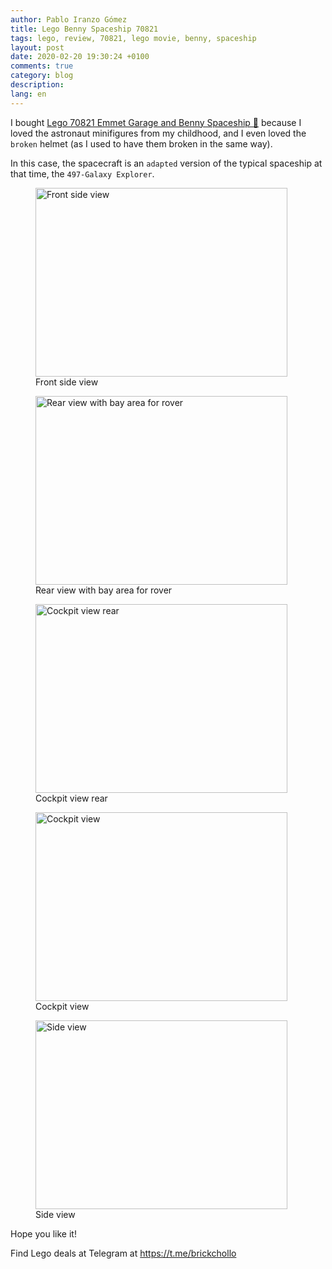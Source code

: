 ```yaml
---
author: Pablo Iranzo Gómez
title: Lego Benny Spaceship 70821
tags: lego, review, 70821, lego movie, benny, spaceship
layout: post
date: 2020-02-20 19:30:24 +0100
comments: true
category: blog
description:
lang: en
---
```


I bought [Lego 70821 Emmet Garage and Benny Spaceship 🛒](https://www.amazon.es/dp/B07FP2KS4F?tag=redken-21) because I loved the astronaut minifigures from my childhood, and I even loved the `broken` helmet (as I used to have them broken in the same way).

In this case, the spacecraft is an `adapted` version of the typical spaceship at that time, the `497-Galaxy Explorer`.

<div class="elegant-gallery" itemscope itemtype="http://schema.org/ImageGallery">
 <figure itemprop="associatedMedia" itemscope itemtype="http://schema.org/ImageObject">
        <a href="https://i.imgur.com/69ePXLB.jpg.jpg" itemprop="contentUrl" data-size="4032x3024">
            <img src="https://i.imgur.com/69ePXLBt.jpg" width="403" height="302" itemprop="thumbnail" alt="Front side view" />
        </a>
        <figcaption itemprop="caption description">Front side view</figcaption>
    </figure>
 <figure itemprop="associatedMedia" itemscope itemtype="http://schema.org/ImageObject">
        <a href="https://i.imgur.com/3iMki6z.jpg.jpg" itemprop="contentUrl" data-size="4032x3024">
            <img src="https://i.imgur.com/3iMki6zt.jpg" width="403" height="302" itemprop="thumbnail" alt="Rear view with bay area for rover" />
        </a>
        <figcaption itemprop="caption description">Rear view with bay area for rover</figcaption>
    </figure>
 <figure itemprop="associatedMedia" itemscope itemtype="http://schema.org/ImageObject">
        <a href="https://i.imgur.com/nov158s.jpg.jpg" itemprop="contentUrl" data-size="4032x3024">
            <img src="https://i.imgur.com/nov158st.jpg" width="403" height="302" itemprop="thumbnail" alt="Cockpit view rear" />
        </a>
        <figcaption itemprop="caption description">Cockpit view rear</figcaption>
    </figure>
 <figure itemprop="associatedMedia" itemscope itemtype="http://schema.org/ImageObject">
        <a href="https://i.imgur.com/gXfNh1I.jpg.jpg" itemprop="contentUrl" data-size="4032x3024">
            <img src="https://i.imgur.com/gXfNh1It.jpg" width="403" height="302" itemprop="thumbnail" alt="Cockpit view" />
        </a>
        <figcaption itemprop="caption description">Cockpit view</figcaption>
    </figure>
 <figure itemprop="associatedMedia" itemscope itemtype="http://schema.org/ImageObject">
        <a href="https://i.imgur.com/9juBiAV.jpg.jpg" itemprop="contentUrl" data-size="4032x3024">
            <img src="https://i.imgur.com/9juBiAVt.jpg" width="403" height="302" itemprop="thumbnail" alt="Side view" />
        </a>
        <figcaption itemprop="caption description">Side view</figcaption>
    </figure>
</div>

Hope you like it!

Find Lego deals at Telegram at <https://t.me/brickchollo>
